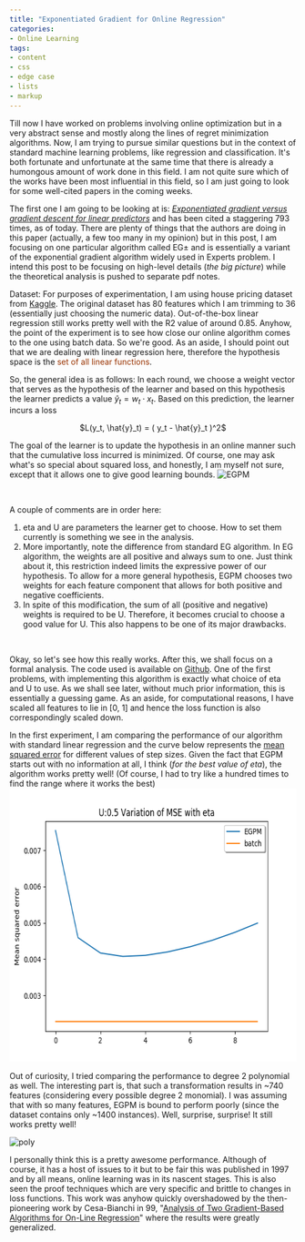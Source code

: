 ```yaml
---
title: "Exponentiated Gradient for Online Regression"
categories:
- Online Learning
tags:
- content
- css
- edge case
- lists
- markup
---
```



Till now I have worked on problems involving online optimization but in a very abstract sense and mostly along the lines of regret minimization algorithms. Now, I am trying to pursue similar questions but in the context of standard machine learning problems, like regression and classification. It's both fortunate and unfortunate at the same time that there is already a humongous amount of work done in this field. I am not quite sure which of the works have been most influential in this field, so I am just going to look for some well-cited papers in the coming weeks.

The first one I am going to be looking at is: <em><span style="text-decoration:underline;">Exponentiated gradient versus gradient descent for linear predictors</span></em> and has been cited a staggering 793 times, as of today. There are plenty of things that the authors are doing in this paper (actually, a few too many in my opinion) but in this post, I am focusing on one particular algorithm called EG± and is essentially a variant of the exponential gradient algorithm widely used in Experts problem. I intend this post to be focusing on high-level details (<em>the big picture</em>) while the theoretical analysis is pushed to separate pdf notes.

Dataset: For purposes of experimentation, I am using house pricing dataset from <a href="https://www.kaggle.com/c/house-prices-advanced-regression-techniques" target="_blank" rel="noopener">Kaggle</a>. The original dataset has 80 features which I am trimming to 36 (essentially just choosing the numeric data). Out-of-the-box linear regression still works pretty well with the R2 value of around 0.85. Anyhow, the point of the experiment is to see how close our online algorithm comes to the one using batch data. So we're good. As an aside, I should point out that we are dealing with linear regression here, therefore the hypothesis space is the <span style="color:#993300;">set of all linear functions</span>.

So, the general idea is as follows: In each round, we choose a weight vector that serves as the hypothesis of the learner and based on this hypothesis the learner predicts a value $\hat{y}_t = w_t \cdot x_t$. Based on this prediction, the learner incurs a loss
<p style="text-align:center;">$L(y_t, \hat{y}_t) = ( y_t - \hat{y}_t )^2$</p>
The goal of the learner is to update the hypothesis in an online manner such that the cumulative loss incurred is minimized. Of course, one may ask what's so special about squared loss, and honestly, I am myself not sure, except that it allows one to give good learning bounds.

<img class="alignnone size-full wp-image-163" src="https://pareshtheorycs.files.wordpress.com/2018/03/egpm1.png" alt="EGPM" width="532" height="510" />

 

A couple of comments are in order here:
<ol>
	<li>eta and U are parameters the learner get to choose. How to set them currently is something we see in the analysis.</li>
	<li>More importantly, note the difference from standard EG algorithm. In EG algorithm, the weights are all positive and always sum to one. Just think about it, this restriction indeed limits the expressive power of our hypothesis. To allow for a more general hypothesis, EGPM chooses two weights for each feature component that allows for both positive and negative coefficients.</li>
	<li>In spite of this modification, the sum of all (positive and negative) weights is required to be U. Therefore, it becomes crucial to choose a good value for U. This also happens to be one of its major drawbacks.</li>
</ol>
 

Okay, so let's see how this really works. After this, we shall focus on a formal analysis. The code used is available on <a href="https://github.com/pareshnakhe/EGPM" target="_blank" rel="noopener">Github</a>. One of the first problems, with implementing this algorithm is exactly what choice of eta and U to use. As we shall see later, without much prior information, this is essentially a guessing game. As an aside, for computational reasons, I have scaled all features to lie in [0, 1] and hence the loss function is also correspondingly scaled down.

In the first experiment, I am comparing the performance of our algorithm with standard linear regression and the curve below represents the <span style="text-decoration:underline;">mean squared error</span> for different values of step sizes. Given the fact that EGPM starts out with no information at all, I think (<em>for the best value of eta</em>), the algorithm works pretty well! (Of course, I had to try like a hundred times to find the range where it works the best)
 
<img class="alignnone size-full wp-image-164" src="/assets/images/linear.png" alt="linear" width="640" height="480" />

Out of curiosity, I tried comparing the performance to degree 2 polynomial as well. The interesting part is, that such a transformation results in ~740 features (considering every possible degree 2 monomial). I was assuming that with so many features, EGPM is bound to perform poorly (since the dataset contains only ~1400 instances). Well, surprise, surprise! It still works pretty well!

<img class="  wp-image-165 aligncenter" src="https://pareshtheorycs.files.wordpress.com/2018/03/poly.png" alt="poly" width="586" height="463" />

I personally think this is a pretty awesome performance. Although of course, it has a host of issues to it but to be fair this was published in 1997 and by all means, online learning was in its nascent stages. This is also seen the proof techniques which are very specific and brittle to changes in loss functions. This work was anyhow quickly overshadowed by the then-pioneering work by Cesa-Bianchi in 99, "<a href="https://www.sciencedirect.com/science/article/pii/S0022000099916355" target="_blank" rel="noopener">Analysis of Two Gradient-Based Algorithms for On-Line Regression</a>" where the results were greatly generalized.